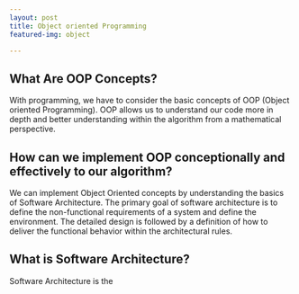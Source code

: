 ```yaml
---
layout: post
title: Object oriented Programming
featured-img: object

---
```

## What Are OOP Concepts?

With programming, we have to consider the basic concepts of OOP (Object oriented Programming).  OOP allows us to understand our code more in depth and better understanding within the algorithm from a mathematical perspective.


## How can we implement OOP conceptionally and effectively to our algorithm?
We can implement Object Oriented concepts by understanding the basics of Software Architecture. The primary goal of software architecture is to define the non-functional requirements of a system and define the environment. The detailed design is followed by a definition of how to deliver the functional behavior within the architectural rules.

## What is Software Architecture?
Software Architecture is the
